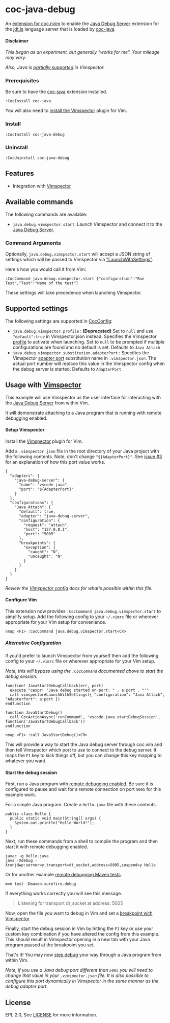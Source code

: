 # coc-java-debug

An [extension for coc.nvim](https://github.com/neoclide/coc.nvim/wiki/Using-coc-extensions) to enable the
[Java Debug Server](https://github.com/Microsoft/java-debug) extension for the [jdt.ls](https://github.com/eclipse/eclipse.jdt.ls) language server that is loaded by [coc-java](https://github.com/neoclide/coc-java).

#### Disclaimer

*This began as an experiment, but generally "works for me". Your mileage may vary.*

*Also, Java is [partially supported](https://github.com/puremourning/vimspector#java---partially-supported) in Vimspector.*

### Prerequisites

Be sure to have the [coc-java](https://github.com/neoclide/coc-java#quick-start) extension installed.

    :CocInstall coc-java

You will also need to [install the Vimspector](https://github.com/puremourning/vimspector#installation) plugin for Vim.

### Install

    :CocInstall coc-java-debug

### Uninstall

    :CocUninstall coc-java-debug

## Features

- Integration with [Vimspector](https://puremourning.github.io/vimspector-web/)

## Available commands

The following commands are available:

- `java.debug.vimspector.start`: Launch Vimspector and connect it to the [Java Debug Server](https://github.com/Microsoft/java-debug).


### Command Arguments

Optionally, `java.debug.vimspector.start` will accept a JSON string of settings which will be passed to Vimspector via ["LaunchWithSettings"](https://github.com/puremourning/vimspector#launch-with-options).

Here's how you would call it from Vim:

    :CocCommand java.debug.vimspector.start {"configuration":"Run Test","Test":"Name of the test"}

These settings will take precedence when launching Vimspector.

## Supported settings

The following settings are supported in [CocConfig](https://github.com/neoclide/coc.nvim/wiki/Using-the-configuration-file#configuration-file-resolve):

- `java.debug.vimspector.profile` : **(Deprecated)** Set to `null` and use `"default":true` in Vimspector.json instead. Specifies the Vimspector [profile](https://puremourning.github.io/vimspector/configuration.html#debug-profile-configuration) to activate when launching. Set to `null` to be prompted if multiple configurations are found and no default is set. Defaults to `Java Attach`
- `java.debug.vimspector.substitution.adapterPort` : Specifies the Vimspector [adapter port](https://puremourning.github.io/vimspector/configuration.html#adapter-configurations) substitution name in `.vimspector.json`. The actual port number will replace this value in the Vimspector config when the debug server is started. Defaults to `AdapterPort`

## Usage with [Vimspector](https://puremourning.github.io/vimspector-web/)

This example will use Vimspector as the user interface for interacting with the [Java Debug Server](https://github.com/Microsoft/java-debug) from within Vim.

It will demonstrate attaching to a Java program that is running with remote debugging enabled.

#### Setup Vimspector

Install the [Vimspector](https://github.com/puremourning/vimspector#installation) plugin for Vim.

Add a `.vimspector.json` file in the root directory of your Java project with the following contents. Note,
don't change `"${AdapterPort}"`. See [issue #3](https://github.com/dansomething/coc-java-debug/issues/3#issuecomment-622075010) for an explanation of how this port value works.

    {
      "adapters": {
        "java-debug-server": {
          "name": "vscode-java",
          "port": "${AdapterPort}"
        }
      },
      "configurations": {
        "Java Attach": {
          "default": true,
          "adapter": "java-debug-server",
          "configuration": {
            "request": "attach",
            "host": "127.0.0.1",
            "port": "5005"
          },
          "breakpoints": {
            "exception": {
              "caught": "N",
              "uncaught": "N"
            }
          }
        }
      }
    }

*Review the [Vimspector config](https://puremourning.github.io/vimspector/configuration.html) docs for what's possible within this file.*

#### Configure Vim

This extension now provides `:CocCommand java.debug.vimspector.start` to simplify setup.
Add the following config to your `~/.vimrc` file or wherever appropriate for your Vim setup for convenience.

    nmap <F1> :CocCommand java.debug.vimspector.start<CR>

##### Alternative Configuration

If you'd prefer to launch Vimspector from yourself then
add the following config to your `~/.vimrc` file or wherever appropriate for your Vim setup.

*Note, this will bypass using the `:CocCommand` documented above to start the debug session.*

    function! JavaStartDebugCallback(err, port)
      execute "cexpr! 'Java debug started on port: " . a:port . "'"
      call vimspector#LaunchWithSettings({ "configuration": "Java Attach", "AdapterPort": a:port })
    endfunction

    function JavaStartDebug()
      call CocActionAsync('runCommand', 'vscode.java.startDebugSession', function('JavaStartDebugCallback'))
    endfunction

    nmap <F1> :call JavaStartDebug()<CR>

This will provide a way to start the Java debug server through coc.vim and then tell Vimspector which port to use to connect to the debug
server. It maps the `F1` key to kick things off, but you can change this key mapping to whatever you want.


#### Start the debug session

First, run a Java program with [remote debugging enabled](https://docs.oracle.com/javase/8/docs/technotes/guides/jpda/conninv.html#Invocation).
Be sure it is configured to pause and wait for a remote connection on port `5005` for this example work.

For a simple Java program. Create a `Hello.java` file with these contents.

    public class Hello {
      public static void main(String[] args) {
        System.out.println("Hello World!");
      }
    }

Next, run these commands from a shell to compile the program and then start it with remote debugging enabled.

    javac -g Hello.java
    java -Xdebug -Xrunjdwp:server=y,transport=dt_socket,address=5005,suspend=y Hello


Or for another example [remote debugging Maven tests](https://maven.apache.org/surefire/maven-surefire-plugin/examples/debugging.html).

    mvn test -Dmaven.surefire.debug

If everything works correctly you will see this message.

> Listening for transport dt_socket at address: 5005

Now, open the file you want to debug in Vim and set a [breakpoint with Vimspector](https://github.com/puremourning/vimspector#mappings).

Finally, start the debug session in Vim by hitting the `F1` key or use your custom key combination if you have altered the
config from this example. This should result in Vimspector opening in a new tab with your Java program paused at the breakpoint you set.

That's it! You may now [step debug](https://github.com/puremourning/vimspector#mappings) your way through a Java program from within Vim.

*Note, if you use a Java debug port different than `5005` you will need to change that value in your `.vimspector.json` file. It is also
possible to configure this port dynamically in Vimspector in the same manner as the debug adapter port.*

## License

EPL 2.0, See [LICENSE](LICENSE) for more information.
